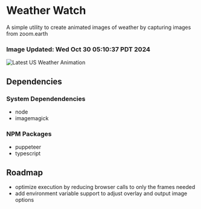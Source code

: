 # Weather Watch

A simple utility to create animated images of weather by capturing images from zoom.earth

### Image Updated: Wed Oct 30 05:10:37 PDT 2024

![Latest US Weather Animation](animations/2024-10-30.webp)

## Dependencies
### System Dependendencies
* node
* imagemagick
### NPM Packages
* puppeteer
* typescript

## Roadmap
* optimize execution by reducing browser calls to only the frames needed
* add environment variable support to adjust overlay and output image options
